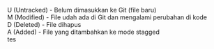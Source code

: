 U (Untracked) - Belum dimasukkan ke Git (file baru) <br>
M (Modified) - File udah ada di Git dan mengalami perubahan di kode <br>
D (Deleted) - File dihapus <br>
A (Added) - File yang ditambahkan ke mode stagged <br>
tes